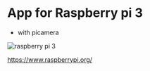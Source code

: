 # App for Raspberry pi 3

* with picamera

![raspberry pi 3](https://www.raspberrypi.org/wp-content/uploads/2016/02/Pi_3_Model_B.png)

https://www.raspberrypi.org/
